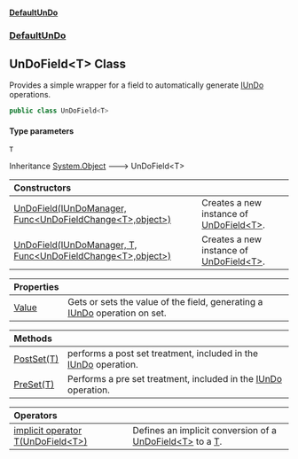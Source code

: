 #### [DefaultUnDo](DefaultUnDo.md 'DefaultUnDo')
### [DefaultUnDo](DefaultUnDo.md#DefaultUnDo 'DefaultUnDo')
## UnDoField&lt;T&gt; Class
Provides a simple wrapper for a field to automatically generate [IUnDo](IUnDo.md 'DefaultUnDo.IUnDo') operations.  
```csharp
public class UnDoField<T>
```
#### Type parameters
<a name='DefaultUnDo_UnDoField_T__T'></a>
`T`  
  

Inheritance [System.Object](https://docs.microsoft.com/en-us/dotnet/api/System.Object 'System.Object') &#129106; UnDoField&lt;T&gt;  

| Constructors | |
| :--- | :--- |
| [UnDoField(IUnDoManager, Func&lt;UnDoFieldChange&lt;T&gt;,object&gt;)](UnDoField_T__UnDoField(IUnDoManager_Func_UnDoFieldChange_T__object_).md 'DefaultUnDo.UnDoField&lt;T&gt;.UnDoField(DefaultUnDo.IUnDoManager, System.Func&lt;DefaultUnDo.UnDoFieldChange&lt;T&gt;,object&gt;)') | Creates a new instance of [UnDoField&lt;T&gt;](UnDoField_T_.md 'DefaultUnDo.UnDoField&lt;T&gt;').<br/> |
| [UnDoField(IUnDoManager, T, Func&lt;UnDoFieldChange&lt;T&gt;,object&gt;)](UnDoField_T__UnDoField(IUnDoManager_T_Func_UnDoFieldChange_T__object_).md 'DefaultUnDo.UnDoField&lt;T&gt;.UnDoField(DefaultUnDo.IUnDoManager, T, System.Func&lt;DefaultUnDo.UnDoFieldChange&lt;T&gt;,object&gt;)') | Creates a new instance of [UnDoField&lt;T&gt;](UnDoField_T_.md 'DefaultUnDo.UnDoField&lt;T&gt;').<br/> |

| Properties | |
| :--- | :--- |
| [Value](UnDoField_T__Value.md 'DefaultUnDo.UnDoField&lt;T&gt;.Value') | Gets or sets the value of the field, generating a [IUnDo](IUnDo.md 'DefaultUnDo.IUnDo') operation on set.<br/> |

| Methods | |
| :--- | :--- |
| [PostSet(T)](UnDoField_T__PostSet(T).md 'DefaultUnDo.UnDoField&lt;T&gt;.PostSet(T)') | performs a post set treatment, included in the [IUnDo](IUnDo.md 'DefaultUnDo.IUnDo') operation.<br/> |
| [PreSet(T)](UnDoField_T__PreSet(T).md 'DefaultUnDo.UnDoField&lt;T&gt;.PreSet(T)') | Performs a pre set treatment, included in the [IUnDo](IUnDo.md 'DefaultUnDo.IUnDo') operation.<br/> |

| Operators | |
| :--- | :--- |
| [implicit operator T(UnDoField&lt;T&gt;)](UnDoField_T__implicitoperatorT(UnDoField_T_).md 'DefaultUnDo.UnDoField&lt;T&gt;.op_Implicit T(DefaultUnDo.UnDoField&lt;T&gt;)') | Defines an implicit conversion of a [UnDoField&lt;T&gt;](UnDoField_T_.md 'DefaultUnDo.UnDoField&lt;T&gt;') to a [T](UnDoField_T_.md#DefaultUnDo_UnDoField_T__T 'DefaultUnDo.UnDoField&lt;T&gt;.T').<br/>  |
